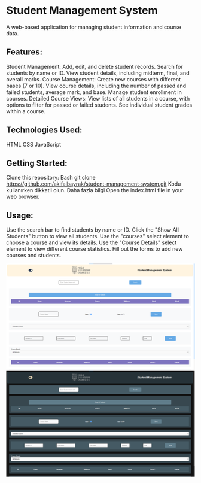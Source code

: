 # Student Management System

A web-based application for managing student information and course data.

## Features:

Student Management:
Add, edit, and delete student records.
Search for students by name or ID.
View student details, including midterm, final, and overall marks.
Course Management:
Create new courses with different bases (7 or 10).
View course details, including the number of passed and failed students, average mark, and base.
Manage student enrollment in courses.
Detailed Course Views:
View lists of all students in a course, with options to filter for passed or failed students.
See individual student grades within a course.
## Technologies Used:

HTML
CSS
JavaScript
## Getting Started:

Clone this repository:
Bash
git clone https://github.com/akifalbayrak/student-management-system.git
Kodu kullanırken dikkatli olun. Daha fazla bilgi
Open the index.html file in your web browser.
## Usage:

Use the search bar to find students by name or ID.
Click the "Show All Students" button to view all students.
Use the "courses" select element to choose a course and view its details.
Use the "Course Details" select element to view different course statistics.
Fill out the forms to add new courses and students.

![main-page](image.png)
![main-pagev2](image-1.png)